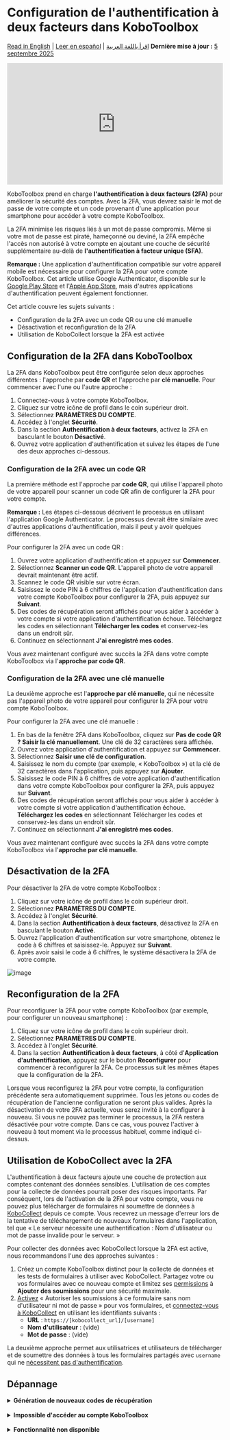 # Configuration de l'authentification à deux facteurs dans KoboToolbox
<a href="../two_factor_authentication.html">Read in English</a> | <a href="../es/two_factor_authentication.html">Leer en español</a> | <a href="../ar/two_factor_authentication.html">اقرأ باللغة العربية</a>
**Dernière mise à jour :** <a href="https://github.com/kobotoolbox/docs/blob/3c86f234242bee25d3d6f91bffee5cb93d808344/source/two_factor_authentication.md" class="reference">5 septembre 2025</a>

<iframe src="https://www.youtube.com/embed/4BhF0eva_d4?si=Ha6XbjiSjfPEL-CX" style="width: 100%; aspect-ratio: 16 / 9; height: auto; border: 0;" title="YouTube video player" frameborder="0" allow="accelerometer; autoplay; clipboard-write; encrypted-media; gyroscope; picture-in-picture; web-share" allowfullscreen></iframe>

<br>

KoboToolbox prend en charge **l'authentification à deux facteurs (2FA)** pour améliorer la sécurité des comptes. Avec la 2FA, vous devrez saisir le mot de passe de votre compte et un code provenant d'une application pour smartphone pour accéder à votre compte KoboToolbox.

La 2FA minimise les risques liés à un mot de passe compromis. Même si votre mot de passe est piraté, hameçonné ou deviné, la 2FA empêche l'accès non autorisé à votre compte en ajoutant une couche de sécurité supplémentaire au-delà de **l'authentification à facteur unique (SFA)**.

<p class="note">
    <strong>Remarque :</strong> Une application d'authentification compatible sur votre appareil mobile est nécessaire pour configurer la 2FA pour votre compte KoboToolbox. Cet article utilise Google Authenticator, disponible sur le <a href="https://play.google.com/store/apps/details?id=com.google.android.apps.authenticator2">Google Play Store</a> et l'<a href="https://apps.apple.com/fr/app/google-authenticator/id388497605?l=en-GB">Apple App Store</a>, mais d'autres applications d'authentification peuvent également fonctionner.
</p>

Cet article couvre les sujets suivants :

- Configuration de la 2FA avec un code QR ou une clé manuelle
- Désactivation et reconfiguration de la 2FA
- Utilisation de KoboCollect lorsque la 2FA est activée

## Configuration de la 2FA dans KoboToolbox

La 2FA dans KoboToolbox peut être configurée selon deux approches différentes : l'approche par **code QR** et l'approche par **clé manuelle**. Pour commencer avec l'une ou l'autre approche :

1. Connectez-vous à votre compte KoboToolbox.
2. Cliquez sur votre icône de profil dans le coin supérieur droit.
3. Sélectionnez **PARAMÈTRES DU COMPTE**.
4. Accédez à l'onglet **Sécurité**.
5. Dans la section **Authentification à deux facteurs**, activez la 2FA en basculant le bouton **Désactivé**.
6. Ouvrez votre application d'authentification et suivez les étapes de l'une des deux approches ci-dessous.

### Configuration de la 2FA avec un code QR

La première méthode est l'approche par **code QR**, qui utilise l'appareil photo de votre appareil pour scanner un code QR afin de configurer la 2FA pour votre compte.

<p class="note">
  <b>Remarque :</b> Les étapes ci-dessous décrivent le processus en utilisant l'application Google Authenticator. Le processus devrait être similaire avec d'autres applications d'authentification, mais il peut y avoir quelques différences.
</p>

Pour configurer la 2FA avec un code QR :

1. Ouvrez votre application d'authentification et appuyez sur **Commencer**.
2. Sélectionnez **Scanner un code QR**. L'appareil photo de votre appareil devrait maintenant être actif.
3. Scannez le code QR visible sur votre écran.
4. Saisissez le code PIN à 6 chiffres de l'application d'authentification dans votre compte KoboToolbox pour configurer la 2FA, puis appuyez sur **Suivant**.
5. Des codes de récupération seront affichés pour vous aider à accéder à votre compte si votre application d'authentification échoue. Téléchargez les codes en sélectionnant **Télécharger les codes** et conservez-les dans un endroit sûr.
6. Continuez en sélectionnant **J'ai enregistré mes codes**.

Vous avez maintenant configuré avec succès la 2FA dans votre compte KoboToolbox via l'**approche par code QR**.

### Configuration de la 2FA avec une clé manuelle

La deuxième approche est l'**approche par clé manuelle**, qui ne nécessite pas l'appareil photo de votre appareil pour configurer la 2FA pour votre compte KoboToolbox.

Pour configurer la 2FA avec une clé manuelle :

1. En bas de la fenêtre 2FA dans KoboToolbox, cliquez sur **Pas de code QR ? Saisir la clé manuellement**. Une clé de 32 caractères sera affichée.
2. Ouvrez votre application d'authentification et appuyez sur **Commencer**.
3. Sélectionnez **Saisir une clé de configuration**.
4. Saisissez le nom du compte (par exemple, « KoboToolbox ») et la clé de 32 caractères dans l'application, puis appuyez sur **Ajouter**.
5. Saisissez le code PIN à 6 chiffres de votre application d'authentification dans votre compte KoboToolbox pour configurer la 2FA, puis appuyez sur **Suivant**.
6. Des codes de récupération seront affichés pour vous aider à accéder à votre compte si votre application d'authentification échoue. **Téléchargez les codes** en sélectionnant Télécharger les codes et conservez-les dans un endroit sûr.
7. Continuez en sélectionnant **J'ai enregistré mes codes**.

Vous avez maintenant configuré avec succès la 2FA dans votre compte KoboToolbox via l'**approche par clé manuelle**.

## Désactivation de la 2FA

Pour désactiver la 2FA de votre compte KoboToolbox :

1. Cliquez sur votre icône de profil dans le coin supérieur droit.
2. Sélectionnez **PARAMÈTRES DU COMPTE**.
3. Accédez à l'onglet **Sécurité**.
4. Dans la section **Authentification à deux facteurs**, désactivez la 2FA en basculant le bouton **Activé**.
5. Ouvrez l'application d'authentification sur votre smartphone, obtenez le code à 6 chiffres et saisissez-le. Appuyez sur **Suivant**.
6. Après avoir saisi le code à 6 chiffres, le système désactivera la 2FA de votre compte.

![image](/images/two_factor_authentication/Deactivate_2FA.png)

## Reconfiguration de la 2FA

Pour reconfigurer la 2FA pour votre compte KoboToolbox (par exemple, pour configurer un nouveau smartphone) :

1. Cliquez sur votre icône de profil dans le coin supérieur droit.
2. Sélectionnez **PARAMÈTRES DU COMPTE**.
3. Accédez à l'onglet **Sécurité**.
4. Dans la section **Authentification à deux facteurs**, à côté d'**Application d'authentification**, appuyez sur le bouton **Reconfigurer** pour commencer à reconfigurer la 2FA. Ce processus suit les mêmes étapes que la configuration de la 2FA.

Lorsque vous reconfigurez la 2FA pour votre compte, la configuration précédente sera automatiquement supprimée. Tous les jetons ou codes de récupération de l'ancienne configuration ne seront plus valides. Après la désactivation de votre 2FA actuelle, vous serez invité à la configurer à nouveau. Si vous ne pouvez pas terminer le processus, la 2FA restera désactivée pour votre compte. Dans ce cas, vous pouvez l'activer à nouveau à tout moment via le processus habituel, comme indiqué ci-dessus.

## Utilisation de KoboCollect avec la 2FA

L'authentification à deux facteurs ajoute une couche de protection aux comptes contenant des données sensibles. L'utilisation de ces comptes pour la collecte de données pourrait poser des risques importants. Par conséquent, lors de l'activation de la 2FA pour votre compte, vous ne pouvez plus télécharger de formulaires ni soumettre de données à [KoboCollect](https://support.kobotoolbox.org/kobocollect_on_android_latest.html) depuis ce compte. Vous recevrez un message d'erreur lors de la tentative de téléchargement de nouveaux formulaires dans l'application, tel que « Le serveur nécessite une authentification : Nom d'utilisateur ou mot de passe invalide pour le serveur. »

Pour collecter des données avec KoboCollect lorsque la 2FA est active, nous recommandons l'une des approches suivantes :

1. Créez un compte KoboToolbox distinct pour la collecte de données et les tests de formulaires à utiliser avec KoboCollect. Partagez votre ou vos formulaires avec ce nouveau compte et limitez ses [permissions](https://support.kobotoolbox.org/managing_permissions.html) à **Ajouter des soumissions** pour une sécurité maximale.
2. [Activez](https://support.kobotoolbox.org/project_sharing_settings.html#allowing-submissions-without-authentication) « Autoriser les soumissions à ce formulaire sans nom d'utilisateur ni mot de passe » pour vos formulaires, et [connectez-vous à KoboCollect](https://support.kobotoolbox.org/kobocollect_on_android_latest.html) en utilisant les identifiants suivants :
    - **URL** : `https://[kobocollect_url]/[username]`
    - **Nom d'utilisateur** : (vide)
    - **Mot de passe** : (vide)

La deuxième approche permet aux utilisatrices et utilisateurs de télécharger et de soumettre des données à tous les formulaires partagés avec `username` qui ne [nécessitent pas d'authentification](https://support.kobotoolbox.org/project_sharing_settings.html#allowing-submissions-without-authentication).

## Dépannage
<details>
<summary><b>Génération de nouveaux codes de récupération</b></summary>
Si vous avez égaré vos codes de récupération ou pensez qu'ils ont été compromis, vous pouvez générer de nouveaux codes de récupération pour la 2FA en appuyant sur le bouton <b>Générer de nouveaux</b> à côté de <b>Codes de récupération</b>.
</details>

<br>

<details>
<summary><b>Impossible d'accéder au compte KoboToolbox</b></summary>
Si vous ne parvenez pas à accéder à votre compte KoboToolbox avec la 2FA activée (par exemple, si vous avez réinitialisé votre smartphone et désinstallé l'application d'authentification, ou si vous avez égaré vos codes de récupération), vous pouvez contacter <a class="reference external" href="support@kobotoolbox.org">support@kobotoolbox.org</a>. Veuillez utiliser l'adresse e-mail enregistrée sur votre compte pour demander la désactivation de la 2FA.
</details>

<br>

<details>
<summary><b>Fonctionnalité non disponible</b></summary>
Cette fonctionnalité est actuellement indisponible pour les utilisatrices et utilisateurs du plan Community. Cependant, la 2FA sera étendue à toutes les utilisatrices et tous les utilisateurs dans les prochains mois, quel que soit leur plan.
</details>